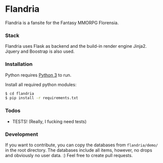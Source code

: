 # Flandria

Flandria is a fansite for the Fantasy MMORPG Florensia.

### Stack

Flandria uses Flask as backend and the build-in render engine Jinja2.
Jquery and Boostrap is also used.

### Installation

Python requires [Python 3](https://www.python.org/) to run.

Install all required python modules:

```sh
$ cd flandria
$ pip install -r requirements.txt
```

### Todos

 - TESTS! (Really, I fucking need tests)

### Development

If you want to contribute, you can copy the databases from ```flandria/demo/``` in the root directory. The databases include all items, however, no drops and obviously no user data. :)
Feel free to create pull requests. 

